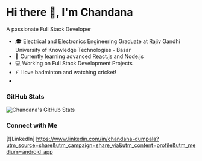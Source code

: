 # Hi there 👋, I'm Chandana  

A passionate Full Stack Developer 

- 🎓 Electrical and Electronics Engineering Graduate at Rajiv Gandhi University of Knowledge Technologies - Basar 
- 🌱 Currently learning advanced React.js and Node.js  
- 💻 Working on Full Stack Development Projects  
- ⚡ I love badminton and watching cricket!
- 
### GitHub Stats  
![Chandana's GitHub Stats](https://github-readme-stats.vercel.app/api?username=chandana&show_icons=true&theme=radical)  

### Connect with Me  
[![LinkedIn] 
https://www.linkedin.com/in/chandana-dumpala?utm_source=share&utm_campaign=share_via&utm_content=profile&utm_medium=android_app
